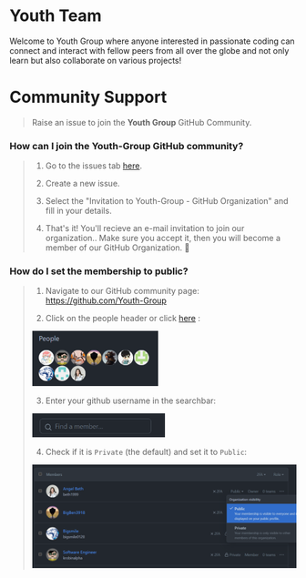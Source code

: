 # **Youth Team**

Welcome to Youth Group where anyone interested in passionate coding can connect and interact with fellow peers from all over the globe and not only learn but also collaborate on various projects!

# Community Support

> Raise an issue to join the **Youth Group** GitHub Community.

### How can I join the Youth-Group GitHub community?

> 1. Go to the issues tab [here](https://github.com/Youth-Group/support/issues).
>
> 2. Create a new issue.
>
> 3. Select the "Invitation to Youth-Group - GitHub Organization" and fill in your details.
>
> 4. That's it! You'll recieve an e-mail invitation to join our organization.. Make sure you accept it, then you will become a member of our GitHub Organization. 🎉

### How do I set the membership to public?

> 1. Navigate to our GitHub community page: <https://github.com/Youth-Group>
>
> 2. Click on the people header or click [here](https://github.com/orgs/Youth-Group/people) : <br>
>
> <img width="221" alt="people" src="./profile/guide-1.png"> <br>
>
> 3. Enter your github username in the searchbar: <br>
>
> <img width="233" alt="searchbar" src="./profile/guide-2.png"> <br>
>
> 4. Check if it is `Private` (the default) and set it to `Public`: <br>
>
> <img width="639" alt="makepublic" src="./profile/guide-3.png"><br>
